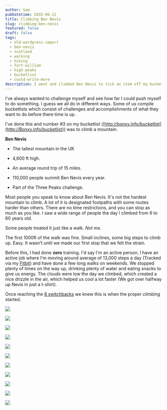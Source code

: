 ```yaml
---
author: Sam
pubDatetime: 2015-06-22
title: Climbing Ben Nevis
slug: climbing-ben-nevis
featured: false
draft: false
tags:
  - old-wordpress-import
  - ben-nevis
  - scotland
  - walking
  - hiking
  - fort-william
  - high-peaks
  - bucketlist
  - could-write-more
description: I went and climbed Ben Nevis to tick an item off my bucketlist and loved it.
---
```

I've always wanted to challenge myself and see how far I could push myself to do something. I guess we all do in different ways. Some of us compile bucketlists which consist of challenges and accomplishments of what they want to do before there time is up.

I've done this and number #3 on my bucketlist ([http://bonxy.info/bucketlist](http://Bonxy.info/bucketlist)) was to climb a mountain.

**Ben Nevis**

*   The tallest mountain in the UK
    
*   4,600 ft high.
    
*   An average round trip of 15 miles.
    
*   110,000 people summit Ben Nevis every year.
    
*   Part of the Three Peaks challenge.
    

Most people you speak to know about Ben Nevis. It's not the hardest mountain to climb. A lot of it is designated footpaths with some routes harder than others. There are no time restrictions, and you can stop as much as you like. I saw a wide range of people the day I climbed from 6 to 60 years old.

Some people treated it just like a walk. _Not me._

The first 1000ft of the walk was fine. Small inclines, some big steps to climb up. Easy. It wasn't until we made our first stop that we felt the strain.

Before this, I had done **zero** training. I'd say I'm an active person, I have an active job where I'm moving around average of 13,000 steps a day (Tracked via my [Fitbit](http://fitbit.ly/sam)) and have done a few long walks on weekends. We stopped plenty of times on the way up, drinking plenty of water and eating snacks to give us energy. The clouds were low the day we climbed, which created a nice drizzle in the air, which helped us cool a lot faster (We got over halfway up Nevis in just a t-shirt).

Once reaching the [8 switchbacks](http://www.cromwell-intl.com/travel/uk/ben-nevis/) we knew this is when the proper _climbing_ started.

![](/assets/2015/2015-06-20-climbing-ben-nevis-IMG_0750.JPG)

![](/assets/2015/2015-06-20-climbing-ben-nevis-IMG_0749.JPG)

![](/assets/2015/2015-06-20-climbing-ben-nevis-IMG_0751.JPG)

![](/assets/2015/2015-06-20-climbing-ben-nevis-IMG_0755.JPG)

![](/assets/2015/2015-06-20-climbing-ben-nevis-IMG_0761.JPG)

![](/assets/2015/2015-06-20-climbing-ben-nevis-IMG_0765.JPG)

![](/assets/2015/2015-06-20-climbing-ben-nevis-IMG_0769.JPG)

![](/assets/2015/2015-06-20-climbing-ben-nevis-IMG_0775.JPG)

![](/assets/2015/2015-06-20-climbing-ben-nevis-IMG_0776.JPG)

![](/assets/2015/2015-06-20-climbing-ben-nevis-IMG_0783.JPG)

![](/assets/2015/2015-06-20-climbing-ben-nevis-IMG_0794.JPG)
